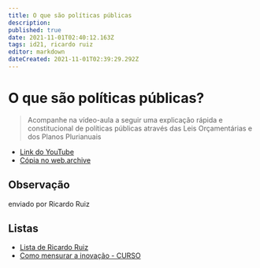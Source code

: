 ```yaml
---
title: O que são políticas públicas
description: 
published: true
date: 2021-11-01T02:40:12.163Z
tags: id21, ricardo ruiz
editor: markdown
dateCreated: 2021-11-01T02:39:29.292Z
---
```


# O que são políticas públicas?

> Acompanhe na vídeo-aula a seguir uma explicação rápida e constitucional de políticas públicas através das Leis Orçamentárias e dos Planos Plurianuais
- [Link do YouTube](https://www.youtube.com/watch?v=xsiEZdOTQCA&t=11s)
- [Cópia no web.archive](https://web.archive.org/web/20211019180211/https://www.youtube.com/watch?v=xsiEZdOTQCA&t=11s)
## Observação
enviado por Ricardo Ruiz

## Listas

- [Lista de Ricardo Ruiz](/listas/ricardo-ruiz)
- [Como mensurar a inovação - CURSO](/recursos/como-mensurar-a-inovacao-curso)